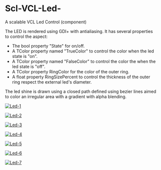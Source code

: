 # Scl-VCL-Led-
A scalable VCL Led Control (component)

The LED is rendered using GDI+ with antialiasing. It has several properties to control the aspect:

 - The bool property "State" for on/off.
 - A TColor property named "TrueColor" to control the color when the led state is "on".
 - A TColor property named "FalseColor" to control the color the when the led state is "off".
 - A TColor property RingColor for the color of the outer ring.
 - A float property RingSizePercent to control the thickness of the outer ring respect the external led's diameter.

The led shine is drawn using a closed path defined using bezier lines aimed to color an irregular area with a gradient with alpha blending.

<a href="https://imgbb.com/"><img src="https://i.ibb.co/RCX2MQJ/Led-1.png" alt="Led-1" border="0"></a>

<a href="https://imgbb.com/"><img src="https://i.ibb.co/1fx0TmL/Led-2.png" alt="Led-2" border="0"></a>

<a href="https://imgbb.com/"><img src="https://i.ibb.co/w7HLxjK/Led-3.png" alt="Led-3" border="0"></a>

<a href="https://imgbb.com/"><img src="https://i.ibb.co/tLWWvwV/Led-4.png" alt="Led-4" border="0"></a>

<a href="https://imgbb.com/"><img src="https://i.ibb.co/Czc4XNZ/Led-5.png" alt="Led-5" border="0"></a>

<a href="https://imgbb.com/"><img src="https://i.ibb.co/QJbc5Tm/Led-6.png" alt="Led-6" border="0"></a>

<a href="https://ibb.co/bH1qwNz"><img src="https://i.ibb.co/HN71wGn/Led-7.png" alt="Led-7" border="0"></a>
